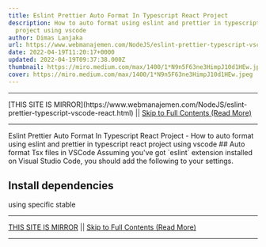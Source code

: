 ```yaml
---
title: Eslint Prettier Auto Format In Typescript React Project
description: How to auto format using eslint and prettier in typescript react
  project using vscode
author: Dimas Lanjaka
url: https://www.webmanajemen.com/NodeJS/eslint-prettier-typescript-vscode-react.html
date: 2022-04-19T11:20:17+0000
updated: 2022-04-19T09:37:38.000Z
thumbnail: https://miro.medium.com/max/1400/1*N9n5F63ne3HimpJ10d1HEw.jpeg
cover: https://miro.medium.com/max/1400/1*N9n5F63ne3HimpJ10d1HEw.jpeg
---
```


<hr/> [THIS SITE IS MIRROR](https://www.webmanajemen.com/NodeJS/eslint-prettier-typescript-vscode-react.html) || <a href="https://www.webmanajemen.com/NodeJS/eslint-prettier-typescript-vscode-react.html" rel="follow" class="button" id="read-more">Skip to Full Contents (Read More)</a> <hr/> Eslint Prettier Auto Format In Typescript React Project - How to auto format using eslint and prettier in typescript react project using vscode ## Auto format Tsx files in VSCode
Assuming you've got `eslint` extension installed on Visual Studio Code, you should add the following to your settings.

## Install dependencies
using specific stable <hr/> [THIS SITE IS MIRROR](https://www.webmanajemen.com/NodeJS/eslint-prettier-typescript-vscode-react.html) || <a href="https://www.webmanajemen.com/NodeJS/eslint-prettier-typescript-vscode-react.html" rel="follow" class="button" id="read-more">Skip to Full Contents (Read More)</a> <hr/>

<script>
    if (location.host.includes('dimaslanjaka12')) {
      location.replace('https://www.webmanajemen.com/NodeJS/eslint-prettier-typescript-vscode-react.html');
    }
  </script>